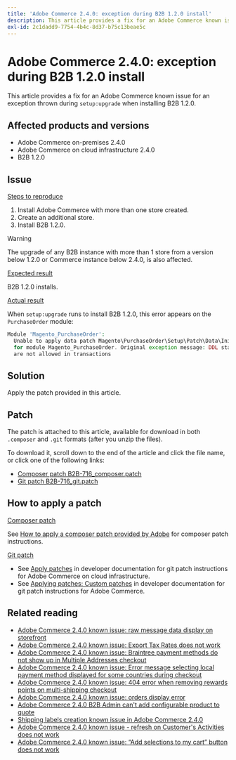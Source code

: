 ```yaml
---
title: 'Adobe Commerce 2.4.0: exception during B2B 1.2.0 install'
description: This article provides a fix for an Adobe Commerce known issue for an exception thrown during `setup:upgrade` when installing B2B 1.2.0.
exl-id: 2c1dadd9-7754-4b4c-8d37-b75c13beae5c
---
```

# Adobe Commerce 2.4.0: exception during B2B 1.2.0 install

This article provides a fix for an Adobe Commerce known issue for an exception thrown during `setup:upgrade` when installing B2B 1.2.0.

## Affected products and versions

* Adobe Commerce on-premises 2.4.0
* Adobe Commerce on cloud infrastructure 2.4.0
* B2B 1.2.0

## Issue

 <u>Steps to reproduce</u>

1. Install Adobe Commerce with more than one store created.
1. Create an additional store.
1. Install B2B 1.2.0.

>[!WARNING]
>
>The upgrade of any B2B instance with more than 1 store from a version below 1.2.0 or Commerce instance below 2.4.0, is also affected.

 <u>Expected result</u>

B2B 1.2.0 installs.

 <u>Actual result</u>

When `setup:upgrade` runs to install B2B 1.2.0, this error appears on the `PurchaseOrder` module:

```php
Module 'Magento_PurchaseOrder':
  Unable to apply data patch Magento\PurchaseOrder\Setup\Patch\Data\InitPurchaseOrderSalesSequence
  for module Magento_PurchaseOrder. Original exception message: DDL statements
  are not allowed in transactions
```

## Solution

Apply the patch provided in this article.

## Patch

The patch is attached to this article, available for download in both `.composer` and `.git` formats (after you unzip the files).

To download it, scroll down to the end of the article and click the file name, or click one of the following links:

* [Composer patch B2B-716\_composer.patch](assets/B2B-716_composer.patch.zip)
* [Git patch B2B-716\_git.patch](assets/B2B-716_git.patch.zip)

## How to apply a patch

 <u>Composer patch </u>

See [How to apply a composer patch provided by Adobe](/help/how-to/general/how-to-apply-a-composer-patch-provided-by-magento.md) for composer patch instructions.

 <u>Git patch </u>

* See [Apply patches](https://devdocs.magento.com/cloud/project/project-patch.html) in developer documentation for git patch instructions for Adobe Commerce on cloud infrastructure.
* See [Applying patches: Custom patches](https://devdocs.magento.com/guides/v2.4/comp-mgr/patching.html#custom-patches) in developer documentation for git patch instructions for Adobe Commerce.

## Related reading

* [Adobe Commerce 2.4.0 known issue: raw message data display on storefront](https://support.magento.com/hc/en-us/articles/360045804332)
* [Adobe Commerce 2.4.0 known issue: Export Tax Rates does not work](https://support.magento.com/hc/en-us/articles/360045850032)
* [Adobe Commerce 2.4.0 known issue: Braintree payment methods do not show up in Multiple Addresses checkout](https://support.magento.com/hc/en-us/articles/360046354992)
* [Adobe Commerce 2.4.0 known issue: Error message selecting local payment method displayed for some countries during checkout](https://support.magento.com/hc/en-us/articles/360047139331-Magento-2-4-0-known-issue-Error-message-selecting-local-payment-method-displayed-for-some-countries-during-checkout)
* [Adobe Commerce 2.4.0 known issue: 404 error when removing rewards points on multi-shipping checkout](https://support.magento.com/hc/en-us/articles/360046920131-Magento-2-4-0-known-issue-404-error-when-removing-rewards-points-on-multi-shipping-checkout)
* [Adobe Commerce 2.4.0 known issue: orders display error](https://support.magento.com/hc/en-us/articles/360046802271-Magento-2-4-0-known-issue-orders-display-error)
* [Adobe Commerce 2.4.0 B2B Admin can't add configurable product to quote](https://support.magento.com/hc/en-us/articles/360046801971-Magento-2-4-0-known-issue-B2B-Admin-cannot-add-a-configurable-product-to-a-quote)
* [Shipping labels creation known issue in Adobe Commerce 2.4.0](https://support.magento.com/hc/en-us/articles/360046750171-Shipping-labels-creation-known-issue-in-Magento-2-4-0)
* [Adobe Commerce 2.4.0 known issue - refresh on Customer's Activities does not work](https://support.magento.com/hc/en-us/articles/360046091332-Magento-2-4-0-known-issue-refresh-on-Customer-s-Activities-does-not-work)
* [Adobe Commerce 2.4.0 known issue: “Add selections to my cart” button does not work](https://support.magento.com/hc/en-us/articles/360045838312-Magento-2-4-0-known-issue-Add-selections-to-my-cart-button-does-not-work)
